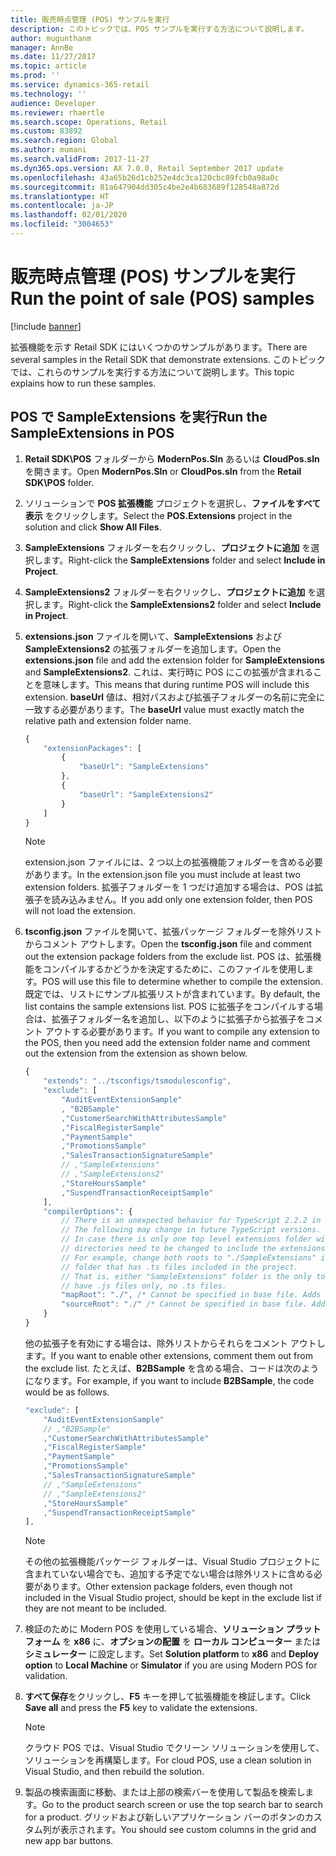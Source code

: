 ```yaml
---
title: 販売時点管理 (POS) サンプルを実行
description: このトピックでは、POS サンプルを実行する方法について説明します。
author: mugunthanm
manager: AnnBe
ms.date: 11/27/2017
ms.topic: article
ms.prod: ''
ms.service: dynamics-365-retail
ms.technology: ''
audience: Developer
ms.reviewer: rhaertle
ms.search.scope: Operations, Retail
ms.custom: 83892
ms.search.region: Global
ms.author: mumani
ms.search.validFrom: 2017-11-27
ms.dyn365.ops.version: AX 7.0.0, Retail September 2017 update
ms.openlocfilehash: 43a65b26d1cb252e4dc3ca120cbc89fcb0a98a0c
ms.sourcegitcommit: 81a647904dd305c4be2e4b683689f128548a872d
ms.translationtype: HT
ms.contentlocale: ja-JP
ms.lasthandoff: 02/01/2020
ms.locfileid: "3004653"
---
```

# <a name="run-the-point-of-sale-pos-samples"></a><span data-ttu-id="03406-103">販売時点管理 (POS) サンプルを実行</span><span class="sxs-lookup"><span data-stu-id="03406-103">Run the point of sale (POS) samples</span></span>

[!include [banner](../../includes/banner.md)]

<span data-ttu-id="03406-104">拡張機能を示す Retail SDK にはいくつかのサンプルがあります。</span><span class="sxs-lookup"><span data-stu-id="03406-104">There are several samples in the Retail SDK that demonstrate extensions.</span></span> <span data-ttu-id="03406-105">このトピックでは、これらのサンプルを実行する方法について説明します。</span><span class="sxs-lookup"><span data-stu-id="03406-105">This topic explains how to run these samples.</span></span>

## <a name="run-the-sampleextensions-in-pos"></a><span data-ttu-id="03406-106">POS で SampleExtensions を実行</span><span class="sxs-lookup"><span data-stu-id="03406-106">Run the SampleExtensions in POS</span></span>
1. <span data-ttu-id="03406-107">**Retail SDK\\POS** フォルダーから **ModernPos.Sln** あるいは **CloudPos.sln** を開きます。</span><span class="sxs-lookup"><span data-stu-id="03406-107">Open **ModernPos.Sln** or **CloudPos.sln** from the **Retail SDK\\POS** folder.</span></span>
2. <span data-ttu-id="03406-108">ソリューションで **POS 拡張機能** プロジェクトを選択し、**ファイルをすべて表示** をクリックします。</span><span class="sxs-lookup"><span data-stu-id="03406-108">Select the **POS.Extensions** project in the solution and click **Show All Files**.</span></span>
3. <span data-ttu-id="03406-109">**SampleExtensions** フォルダーを右クリックし、**プロジェクトに追加** を選択します。</span><span class="sxs-lookup"><span data-stu-id="03406-109">Right-click the **SampleExtensions** folder and select **Include in Project**.</span></span>
4. <span data-ttu-id="03406-110">**SampleExtensions2** フォルダーを右クリックし、**プロジェクトに追加** を選択します。</span><span class="sxs-lookup"><span data-stu-id="03406-110">Right-click the **SampleExtensions2** folder and select **Include in Project**.</span></span>
5. <span data-ttu-id="03406-111">**extensions.json** ファイルを開いて、**SampleExtensions** および **SampleExtensions2** の拡張フォルダーを追加します。</span><span class="sxs-lookup"><span data-stu-id="03406-111">Open the **extensions.json** file and add the extension folder for **SampleExtensions** and **SampleExtensions2**.</span></span> <span data-ttu-id="03406-112">これは、実行時に POS にこの拡張が含まれることを意味します。</span><span class="sxs-lookup"><span data-stu-id="03406-112">This means that during runtime POS will include this extension.</span></span> <span data-ttu-id="03406-113">**baseUrl** 値は、相対パスおよび拡張子フォルダーの名前に完全に一致する必要があります。</span><span class="sxs-lookup"><span data-stu-id="03406-113">The **baseUrl** value must exactly match the relative path and extension folder name.</span></span>

    ```Typescript
    {
        "extensionPackages": [
            {
                "baseUrl": "SampleExtensions"
            },
            {
                "baseUrl": "SampleExtensions2"
            }
        ] 
    }
    ```
    > [!Note]  
    > <span data-ttu-id="03406-114">extension.json ファイルには、2 つ以上の拡張機能フォルダーを含める必要があります。</span><span class="sxs-lookup"><span data-stu-id="03406-114">In the extension.json file you must include at least two extension folders.</span></span> <span data-ttu-id="03406-115">拡張子フォルダーを 1 つだけ追加する場合は、POS は拡張子を読み込みません。</span><span class="sxs-lookup"><span data-stu-id="03406-115">If you add only one extension folder, then POS will not load the extension.</span></span>
5. <span data-ttu-id="03406-116">**tsconfig.json** ファイルを開いて、拡張パッケージ フォルダーを除外リストからコメント アウトします。</span><span class="sxs-lookup"><span data-stu-id="03406-116">Open the **tsconfig.json** file and comment out the extension package folders from the exclude list.</span></span> <span data-ttu-id="03406-117">POS は、拡張機能をコンパイルするかどうかを決定するために、このファイルを使用します。</span><span class="sxs-lookup"><span data-stu-id="03406-117">POS will use this file to determine whether to compile the extension.</span></span> <span data-ttu-id="03406-118">既定では、リストにサンプル拡張リストが含まれています。</span><span class="sxs-lookup"><span data-stu-id="03406-118">By default, the list contains the sample extensions list.</span></span> <span data-ttu-id="03406-119">POS に拡張子をコンパイルする場合は、拡張子フォルダー名を追加し、以下のように拡張子から拡張子をコメント アウトする必要があります。</span><span class="sxs-lookup"><span data-stu-id="03406-119">If you want to compile any extension to the POS, then you need add the extension folder name and comment out the extension from the extension as shown below.</span></span> 

    ```Typescript
    {
        "extends": "../tsconfigs/tsmodulesconfig",
        "exclude": [
            "AuditEventExtensionSample"
            , "B2BSample"
            ,"CustomerSearchWithAttributesSample"
            ,"FiscalRegisterSample"
            ,"PaymentSample"
            ,"PromotionsSample"
            ,"SalesTransactionSignatureSample"
            // ,"SampleExtensions"
            // ,"SampleExtensions2"
            ,"StoreHoursSample"
            ,"SuspendTransactionReceiptSample"
        ],
        "compilerOptions": {
            // There is an unexpected behavior for TypeScript 2.2.2 in map and source roots generated in compiled JS and map files. 
            // The following may change in future TypeScript versions.
            // In case there is only one top level extensions folder with .ts files included, the following two root 
            // directories need to be changed to include the extensions folder.
            // For example, change both roots to "./SampleExtensions" if "SampleExtensions" folder is the only top level 
            // folder that has .ts files included in the project.
            // That is, either "SampleExtensions" folder is the only top level folder, or all other top level folders 
            // have .js files only, no .ts files.
            "mapRoot": "./", /* Cannot be specified in base file. Adds full path to ".map" in the js file to enable debug in VS. */
            "sourceRoot": "./" /* Cannot be specified in base file. Adds full path to ".ts" in the map file to enable debug in VS. */
        }
    }
    ```
    <span data-ttu-id="03406-120">他の拡張子を有効にする場合は、除外リストからそれらをコメント アウトします。</span><span class="sxs-lookup"><span data-stu-id="03406-120">If you want to enable other extensions, comment them out from the exclude list.</span></span> <span data-ttu-id="03406-121">たとえば、**B2BSample** を含める場合、コードは次のようになります。</span><span class="sxs-lookup"><span data-stu-id="03406-121">For example, if you want to include **B2BSample**, the code would be as follows.</span></span> 
    
    ```Typescript
    "exclude": [
        "AuditEventExtensionSample"
        // ,"B2BSample"
        ,"CustomerSearchWithAttributesSample"
        ,"FiscalRegisterSample"
        ,"PaymentSample"
        ,"PromotionsSample"
        ,"SalesTransactionSignatureSample"
        // ,"SampleExtensions"
        // ,"SampleExtensions2"
        ,"StoreHoursSample"
        ,"SuspendTransactionReceiptSample"
    ],
    ```
    > [!Note] 
    > <span data-ttu-id="03406-122">その他の拡張機能パッケージ フォルダーは、Visual Studio プロジェクトに含まれていない場合でも、追加する予定でない場合は除外リストに含める必要があります。</span><span class="sxs-lookup"><span data-stu-id="03406-122">Other extension package folders, even though not included in the Visual Studio project, should be kept in the exclude list if they are not meant to be included.</span></span>
6. <span data-ttu-id="03406-123">検証のために Modern POS を使用している場合、**ソリューション プラットフォーム** を **x86** に、**オプションの配置** を **ローカル コンピューター** または **シミュレーター** に設定します。</span><span class="sxs-lookup"><span data-stu-id="03406-123">Set **Solution platform** to **x86** and **Deploy option** to **Local Machine** or **Simulator** if you are using Modern POS for validation.</span></span>
7. <span data-ttu-id="03406-124">**すべて保存**をクリックし、**F5** キーを押して拡張機能を検証します。</span><span class="sxs-lookup"><span data-stu-id="03406-124">Click **Save all** and press the **F5** key to validate the extensions.</span></span>

    > [!Note] 
    > <span data-ttu-id="03406-125">クラウド POS では、Visual Studio でクリーン ソリューションを使用して、ソリューションを再構築します。</span><span class="sxs-lookup"><span data-stu-id="03406-125">For cloud POS, use a clean solution in Visual Studio, and then rebuild the solution.</span></span>
8. <span data-ttu-id="03406-126">製品の検索画面に移動、または上部の検索バーを使用して製品を検索します。</span><span class="sxs-lookup"><span data-stu-id="03406-126">Go to the product search screen or use the top search bar to search for a product.</span></span> <span data-ttu-id="03406-127">グリッドおよび新しいアプリケーション バーのボタンのカスタム列が表示されます。</span><span class="sxs-lookup"><span data-stu-id="03406-127">You should see custom columns in the grid and new app bar buttons.</span></span>
